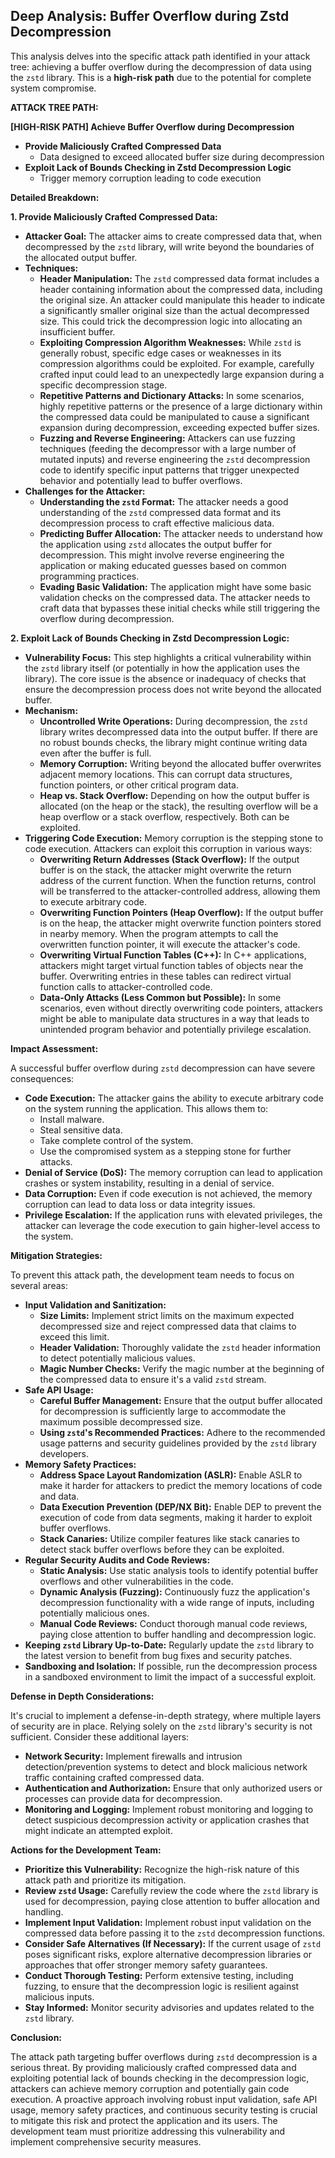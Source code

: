 ## Deep Analysis: Buffer Overflow during Zstd Decompression

This analysis delves into the specific attack path identified in your attack tree: achieving a buffer overflow during the decompression of data using the `zstd` library. This is a **high-risk path** due to the potential for complete system compromise.

**ATTACK TREE PATH:**

**[HIGH-RISK PATH] Achieve Buffer Overflow during Decompression**

*   **Provide Maliciously Crafted Compressed Data**
    *   Data designed to exceed allocated buffer size during decompression
*   **Exploit Lack of Bounds Checking in Zstd Decompression Logic**
    *   Trigger memory corruption leading to code execution

**Detailed Breakdown:**

**1. Provide Maliciously Crafted Compressed Data:**

*   **Attacker Goal:** The attacker aims to create compressed data that, when decompressed by the `zstd` library, will write beyond the boundaries of the allocated output buffer.
*   **Techniques:**
    * **Header Manipulation:** The `zstd` compressed data format includes a header containing information about the compressed data, including the original size. An attacker could manipulate this header to indicate a significantly smaller original size than the actual decompressed size. This could trick the decompression logic into allocating an insufficient buffer.
    * **Exploiting Compression Algorithm Weaknesses:**  While `zstd` is generally robust, specific edge cases or weaknesses in its compression algorithms could be exploited. For example, carefully crafted input could lead to an unexpectedly large expansion during a specific decompression stage.
    * **Repetitive Patterns and Dictionary Attacks:**  In some scenarios, highly repetitive patterns or the presence of a large dictionary within the compressed data could be manipulated to cause a significant expansion during decompression, exceeding expected buffer sizes.
    * **Fuzzing and Reverse Engineering:** Attackers can use fuzzing techniques (feeding the decompressor with a large number of mutated inputs) and reverse engineering the `zstd` decompression code to identify specific input patterns that trigger unexpected behavior and potentially lead to buffer overflows.
*   **Challenges for the Attacker:**
    * **Understanding the `zstd` Format:** The attacker needs a good understanding of the `zstd` compressed data format and its decompression process to craft effective malicious data.
    * **Predicting Buffer Allocation:** The attacker needs to understand how the application using `zstd` allocates the output buffer for decompression. This might involve reverse engineering the application or making educated guesses based on common programming practices.
    * **Evading Basic Validation:**  The application might have some basic validation checks on the compressed data. The attacker needs to craft data that bypasses these initial checks while still triggering the overflow during decompression.

**2. Exploit Lack of Bounds Checking in Zstd Decompression Logic:**

*   **Vulnerability Focus:** This step highlights a critical vulnerability within the `zstd` library itself (or potentially in how the application uses the library). The core issue is the absence or inadequacy of checks that ensure the decompression process does not write beyond the allocated buffer.
*   **Mechanism:**
    * **Uncontrolled Write Operations:** During decompression, the `zstd` library writes decompressed data into the output buffer. If there are no robust bounds checks, the library might continue writing data even after the buffer is full.
    * **Memory Corruption:** Writing beyond the allocated buffer overwrites adjacent memory locations. This can corrupt data structures, function pointers, or other critical program data.
    * **Heap vs. Stack Overflow:** Depending on how the output buffer is allocated (on the heap or the stack), the resulting overflow will be a heap overflow or a stack overflow, respectively. Both can be exploited.
*   **Triggering Code Execution:**  Memory corruption is the stepping stone to code execution. Attackers can exploit this corruption in various ways:
    * **Overwriting Return Addresses (Stack Overflow):** If the output buffer is on the stack, the attacker might overwrite the return address of the current function. When the function returns, control will be transferred to the attacker-controlled address, allowing them to execute arbitrary code.
    * **Overwriting Function Pointers (Heap Overflow):** If the output buffer is on the heap, the attacker might overwrite function pointers stored in nearby memory. When the program attempts to call the overwritten function pointer, it will execute the attacker's code.
    * **Overwriting Virtual Function Tables (C++):** In C++ applications, attackers might target virtual function tables of objects near the buffer. Overwriting entries in these tables can redirect virtual function calls to attacker-controlled code.
    * **Data-Only Attacks (Less Common but Possible):** In some scenarios, even without directly overwriting code pointers, attackers might be able to manipulate data structures in a way that leads to unintended program behavior and potentially privilege escalation.

**Impact Assessment:**

A successful buffer overflow during `zstd` decompression can have severe consequences:

*   **Code Execution:** The attacker gains the ability to execute arbitrary code on the system running the application. This allows them to:
    *   Install malware.
    *   Steal sensitive data.
    *   Take complete control of the system.
    *   Use the compromised system as a stepping stone for further attacks.
*   **Denial of Service (DoS):** The memory corruption can lead to application crashes or system instability, resulting in a denial of service.
*   **Data Corruption:**  Even if code execution is not achieved, the memory corruption can lead to data loss or data integrity issues.
*   **Privilege Escalation:** If the application runs with elevated privileges, the attacker can leverage the code execution to gain higher-level access to the system.

**Mitigation Strategies:**

To prevent this attack path, the development team needs to focus on several areas:

*   **Input Validation and Sanitization:**
    *   **Size Limits:** Implement strict limits on the maximum expected decompressed size and reject compressed data that claims to exceed this limit.
    *   **Header Validation:** Thoroughly validate the `zstd` header information to detect potentially malicious values.
    *   **Magic Number Checks:** Verify the magic number at the beginning of the compressed data to ensure it's a valid `zstd` stream.
*   **Safe API Usage:**
    *   **Careful Buffer Management:** Ensure that the output buffer allocated for decompression is sufficiently large to accommodate the maximum possible decompressed size.
    *   **Using `zstd`'s Recommended Practices:** Adhere to the recommended usage patterns and security guidelines provided by the `zstd` library developers.
*   **Memory Safety Practices:**
    *   **Address Space Layout Randomization (ASLR):** Enable ASLR to make it harder for attackers to predict the memory locations of code and data.
    *   **Data Execution Prevention (DEP/NX Bit):** Enable DEP to prevent the execution of code from data segments, making it harder to exploit buffer overflows.
    *   **Stack Canaries:** Utilize compiler features like stack canaries to detect stack buffer overflows before they can be exploited.
*   **Regular Security Audits and Code Reviews:**
    *   **Static Analysis:** Use static analysis tools to identify potential buffer overflows and other vulnerabilities in the code.
    *   **Dynamic Analysis (Fuzzing):** Continuously fuzz the application's decompression functionality with a wide range of inputs, including potentially malicious ones.
    *   **Manual Code Reviews:** Conduct thorough manual code reviews, paying close attention to buffer handling and decompression logic.
*   **Keeping `zstd` Library Up-to-Date:** Regularly update the `zstd` library to the latest version to benefit from bug fixes and security patches.
*   **Sandboxing and Isolation:** If possible, run the decompression process in a sandboxed environment to limit the impact of a successful exploit.

**Defense in Depth Considerations:**

It's crucial to implement a defense-in-depth strategy, where multiple layers of security are in place. Relying solely on the `zstd` library's security is not sufficient. Consider these additional layers:

*   **Network Security:** Implement firewalls and intrusion detection/prevention systems to detect and block malicious network traffic containing crafted compressed data.
*   **Authentication and Authorization:** Ensure that only authorized users or processes can provide data for decompression.
*   **Monitoring and Logging:** Implement robust monitoring and logging to detect suspicious decompression activity or application crashes that might indicate an attempted exploit.

**Actions for the Development Team:**

*   **Prioritize this Vulnerability:**  Recognize the high-risk nature of this attack path and prioritize its mitigation.
*   **Review `zstd` Usage:** Carefully review the code where the `zstd` library is used for decompression, paying close attention to buffer allocation and handling.
*   **Implement Input Validation:** Implement robust input validation on the compressed data before passing it to the `zstd` decompression functions.
*   **Consider Safe Alternatives (If Necessary):** If the current usage of `zstd` poses significant risks, explore alternative decompression libraries or approaches that offer stronger memory safety guarantees.
*   **Conduct Thorough Testing:**  Perform extensive testing, including fuzzing, to ensure that the decompression logic is resilient against malicious inputs.
*   **Stay Informed:**  Monitor security advisories and updates related to the `zstd` library.

**Conclusion:**

The attack path targeting buffer overflows during `zstd` decompression is a serious threat. By providing maliciously crafted compressed data and exploiting potential lack of bounds checking in the decompression logic, attackers can achieve memory corruption and potentially gain code execution. A proactive approach involving robust input validation, safe API usage, memory safety practices, and continuous security testing is crucial to mitigate this risk and protect the application and its users. The development team must prioritize addressing this vulnerability and implement comprehensive security measures.
